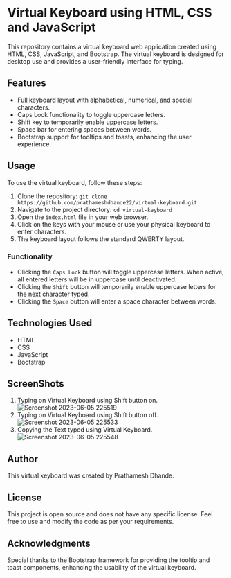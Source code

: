 # Virtual Keyboard using HTML, CSS and JavaScript

This repository contains a virtual keyboard web application created using HTML, CSS, JavaScript, and Bootstrap. The virtual keyboard is designed for desktop use and provides a user-friendly interface for typing.

## Features

- Full keyboard layout with alphabetical, numerical, and special characters.
- Caps Lock functionality to toggle uppercase letters.
- Shift key to temporarily enable uppercase letters.
- Space bar for entering spaces between words.
- Bootstrap support for tooltips and toasts, enhancing the user experience.

## Usage

To use the virtual keyboard, follow these steps:

1. Clone the repository: `git clone https://github.com/prathameshdhande22/virtual-keyboard.git`
2. Navigate to the project directory: `cd virtual-keyboard`
3. Open the `index.html` file in your web browser.
4. Click on the keys with your mouse or use your physical keyboard to enter characters.
5. The keyboard layout follows the standard QWERTY layout.

### Functionality

- Clicking the `Caps Lock` button will toggle uppercase letters. When active, all entered letters will be in uppercase until deactivated.
- Clicking the `Shift` button will temporarily enable uppercase letters for the next character typed.
- Clicking the `Space` button will enter a space character between words.

## Technologies Used

- HTML
- CSS
- JavaScript
- Bootstrap

## ScreenShots
1. Typing on Virtual Keyboard using Shift button on.
![Screenshot 2023-06-05 225519](https://github.com/PrathameshDhande22/Virtual-KeyBoard-HTML/assets/87264935/e90195f2-0a47-44a0-ab8d-d2ce7ec6473a)
2. Typing on Virtual Keyboard using Shift button off.
![Screenshot 2023-06-05 225533](https://github.com/PrathameshDhande22/Virtual-KeyBoard-HTML/assets/87264935/8c3c85f6-f6d3-469a-8a20-4bd83cf5eaae)
3. Copying the Text typed using Virtual Keyboard.
![Screenshot 2023-06-05 225548](https://github.com/PrathameshDhande22/Virtual-KeyBoard-HTML/assets/87264935/6dae8f70-4e75-43bd-b42d-e1a766550189)

## Author

This virtual keyboard was created by Prathamesh Dhande.

## License

This project is open source and does not have any specific license. Feel free to use and modify the code as per your requirements.

## Acknowledgments

Special thanks to the Bootstrap framework for providing the tooltip and toast components, enhancing the usability of the virtual keyboard.
